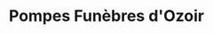 ---
title: "Pompes Funèbres d'Ozoir"
url: /ozoir-la-ferriere/pompes-funebres-dozoir/
shop: Bestattungen
---